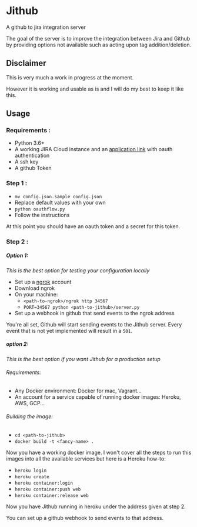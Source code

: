 # Jithub
A github to jira integration server

The goal of the server is to improve the integration between Jira and Github by providing options not available such as acting upon tag addition/deletion.

## Disclaimer

This is very much a work in progress at the moment.

However it is working and usable as is and I will do my best to keep it like this.

## Usage

### Requirements :
- Python 3.6+
- A working JIRA Cloud instance and an [application link](https://confluence.atlassian.com/adminjiraserver071/using-applinks-to-link-to-other-applications-802592232.html) with oauth authentication
- A ssh key
- A github Token

### Step 1 :
- `mv config.json.sample config.json`
- Replace default values with your own
- `python oauthflow.py`
- Follow the instructions

At this point you should have an oauth token and a secret for this token.

### Step 2 :

##### Option 1:
*This is the best option for testing your configuration locally*

- Set up a [ngrok](https://ngrok.com/) account
- Download ngrok
- On your machine:
	- `<path-to-ngrok>/ngrok http 34567`
	- `PORT=34567 python <path-to-jithub>/server.py`
- Set up a webhook in github that send events to the ngrok address

You're all set, Github will start sending events to the Jithub server. Every event that is not yet implemented will result in a `501`.

##### option 2:
*This is the best option if you want Jithub for a production setup*

###### Requirements:

- Any Docker environment: Docker for mac, Vagrant...
- An account for a service capable of running docker images: Heroku, AWS, GCP...


###### Building the image:

- `cd <path-to-jithub>`
- `docker build -t <fancy-name> .`

Now you have a working docker image. I won't cover all the steps to run this images into all the available services but here is a Heroku how-to:

- `heroku login`
- `heroku create`
- `heroku container:login`
- `heroku container:push web`
- `heroku container:release web`

Now you have Jithub running in heroku under the address given at step 2.

You can set up a github webhook to send events to that address.
